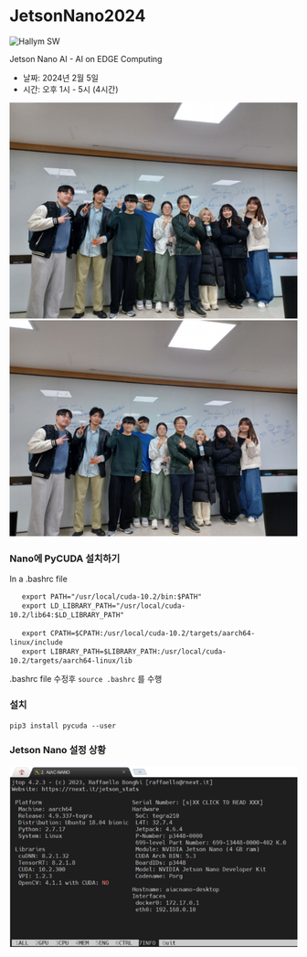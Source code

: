 # JetsonNano2024
![Hallym SW](./swhallym.jpg)

Jetson Nano AI - AI on EDGE Computing

- 날짜: 2024년 2월 5일
- 시간: 오후 1시 - 5시 (4시간)

![Photo1](./participants1.jpg)
![Photo2](./participants2.jpg)


### Nano에 PyCUDA 설치하기
  
In a .bashrc file
```
   export PATH="/usr/local/cuda-10.2/bin:$PATH"
   export LD_LIBRARY_PATH="/usr/local/cuda-10.2/lib64:$LD_LIBRARY_PATH"

   export CPATH=$CPATH:/usr/local/cuda-10.2/targets/aarch64-linux/include
   export LIBRARY_PATH=$LIBRARY_PATH:/usr/local/cuda-10.2/targets/aarch64-linux/lib

```
.bashrc file 수정후 ```source .bashrc``` 를 수행

### 설치

```
pip3 install pycuda --user
```


### Jetson Nano 설정 상황

![Nvidia Jetson Nano](./nano.png)
